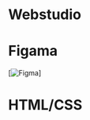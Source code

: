 # Webstudio

# Figama

[![Figma](https://www.figma.com/design/wuEpGhwCepGCOUw7mZFRac/Web-Studio-(Version-5.0)?node-id=297046-1554&t=1vMyjEtacrH7RrSS-0)]

# HTML/CSS
